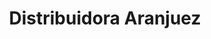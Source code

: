 ---
title: "Distribuidora Aranjuez"
url: /ciudad-autonoma-de-buenos-aires/distribuidora-aranjuez/
shop: Allgemein
---